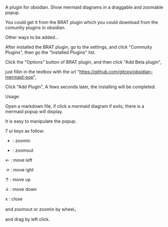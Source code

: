 A plugin for obsidian. Show mermaid diagrams in a draggable and zoomable popup. 

You could get it from the BRAT plugin which you could download from the comunity plugins in obsidian. 

Other ways to be added...

After installed the BRAT plugin, go to the settings, and click "Commuity Plugins", then go the "Installed Plugins" list. 

Click the "Options" button of BRAT plugin, and then click "Add Beta plugin", 

just fillin in the textbox with the url "https://github.com/gitcpy/obsidian-mermaid-pop",

Click "Add Plugin", A fews seconds later, the installing will be completed.

Usage:

  Open a markdown file, if click a mermaid diagram if exits, there is a mermaid popup will display.

  It is easy to manipulate the popup. 

  7 ui keys as follow:
  
  + : zoomin
    
  - : zoomout
    
  ← : move left

  → : move ight
  
  ↑ : move up

  ↓ : move down

  x : close
  
  and zoomout or zoomin by wheel， 
  
  and drag by left click.


